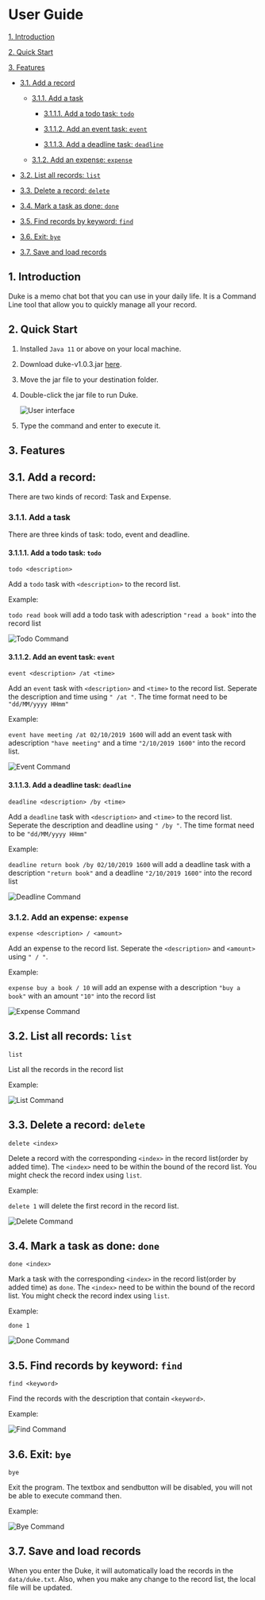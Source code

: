 # User Guide

[1. Introduction](#1-introduction)

[2. Quick Start](#2-quick-start)

[3. Features](#3-features)

- [3.1. Add a record](#31-add-a-record) 
  
  - [3.1.1. Add a task](#311-add-a-task)
  
    - [3.1.1.1. Add a todo task: `todo`](#3111-add-a-todo-task-todo)
    
    - [3.1.1.2. Add an event task: `event`](#3112-add-an-event-task-event)
    
    - [3.1.1.3. Add a deadline task: `deadline`](#3113-add-a-deadline-task-deadline)
      
  - [3.1.2. Add an expense: `expense`](#312-add-an-expense-expense) 
  
- [3.2. List all records: `list`](#32-list-all-records-list) 
  
- [3.3. Delete a record: `delete`](#33-delete-a-record-delete) 

- [3.4. Mark a task as done: `done`](#34-mark-a-task-as-done-done) 

- [3.5. Find records by keyword: `find`](#35-find-records-by-keyword-find)

- [3.6. Exit: `bye`](#36-exit-bye) 

- [3.7. Save and load records](#37-save-and-load-records)

## 1. Introduction

Duke is a memo chat bot that you can use in your daily life. It is a Command Line tool that allow you to quickly manage all your record. 

## 2. Quick Start

1. Installed  `Java 11` or above on your local machine.

2. Download duke-v1.0.3.jar [here](https://github.com/waynefong0401/duke/releases/tag/A-Release).

3. Move the jar file to your destination folder.

4. Double-click the jar file to run Duke. 

    ![User interface](Ui.png)

5. Type the command and enter to execute it.

## 3. Features 

## 3.1. Add a record:

There are two kinds of record: Task and Expense.

### 3.1.1. Add a task

There are three kinds of task: todo, event and deadline.

#### 3.1.1.1. Add a todo task: `todo`

`todo <description>`

Add a `todo` task with `<description>` to the record list.

Example: 

  `todo read book` will add a todo task with adescription `"read a book"` into the record list
  
  ![Todo Command](TodoCommand.png)

#### 3.1.1.2. Add an event task: `event`

`event <description> /at <time>`

Add an `event` task with `<description>` and `<time>` to the record list. Seperate the description and time using `" /at "`. The time format need to be `"dd/MM/yyyy HHmm"`

Example: 

  `event have meeting /at 02/10/2019 1600` will add an event task with adescription `"have meeting"` and a time `"2/10/2019 1600"` into the record list.
  
  ![Event Command](EventCommand.png)
  
#### 3.1.1.3. Add a deadline task: `deadline`

`deadline <description> /by <time>`

Add a `deadline` task with `<description>` and `<time>` to the record list. Seperate the description and deadline using `" /by "`. The time format need to be `"dd/MM/yyyy HHmm"`

Example: 

  `deadline return book /by 02/10/2019 1600` will add a deadline task with a description `"return book"` and a deadline `"2/10/2019 1600"` into the record list
  
  ![Deadline Command](DeadlineCommand.png)
  
### 3.1.2. Add an expense: `expense`

`expense <description> / <amount>`

Add an expense to the record list. Seperate the `<description>` and `<amount>` using `" / "`. 

Example:

  `expense buy a book / 10` will add an expense with a description `"buy a book"` with an amount `"10"` into the record list
  
  ![Expense Command](ExpenseCommand.png)
  
## 3.2. List all records: `list`

`list`

List all the records in the record list
  
Example:

   ![List Command](ListCommand.png)

## 3.3. Delete a record: `delete`

`delete <index>`

Delete a record with the corresponding `<index>` in the record list(order by added time). The `<index>` need to be within the bound of the record list. You might check the record index using `list`.

Example:

  `delete 1` will delete the first record in the record list.
  
  ![Delete Command](DeleteCommand.png)
  
## 3.4. Mark a task as done: `done`

`done <index>`

Mark a task with the corresponding `<index>` in the record list(order by added time) as `done`. The `<index>` need to be within the bound of the record list. You might check the record index using `list`.

Example:

  `done 1`
  
  ![Done Command](DoneCommand.png)

## 3.5. Find records by keyword: `find`

`find <keyword>`

Find the records with the description that contain `<keyword>`.
  
Example:

  ![Find Command](FindCommand.png)

## 3.6. Exit: `bye`

`bye`

Exit the program. The textbox and sendbutton will be disabled, you will not be able to execute command then.

Example:

  ![Bye Command](ByeCommand.png)

## 3.7. Save and load records

When you enter the Duke, it will automatically load the records in the `data/duke.txt`. Also, when you make any change to the record list, the local file will be updated.

